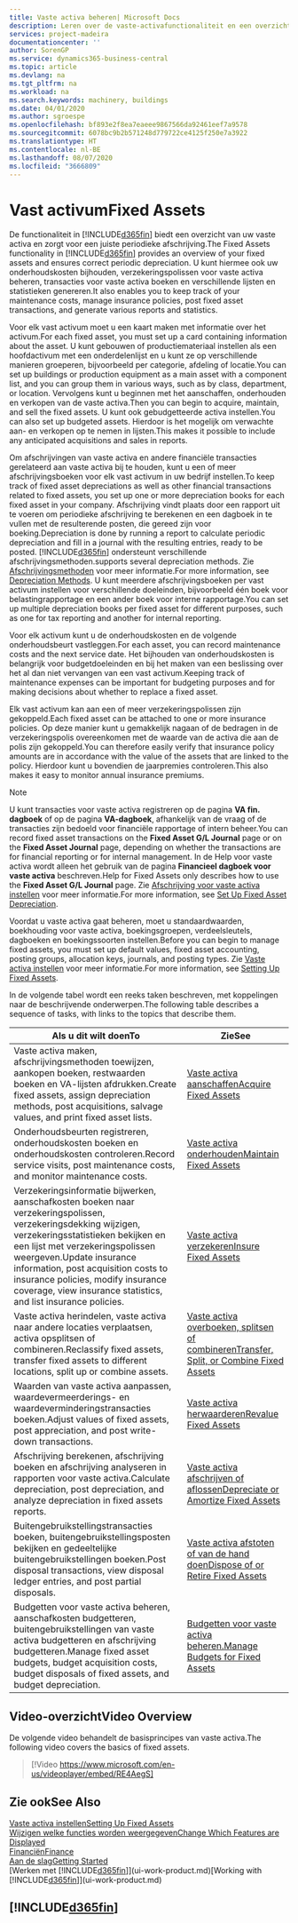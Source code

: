 ```yaml
---
title: Vaste activa beheren| Microsoft Docs
description: Leren over de vaste-activafunctionaliteit en een overzicht krijgen van hoe u met vaste activa werkt.
services: project-madeira
documentationcenter: ''
author: SorenGP
ms.service: dynamics365-business-central
ms.topic: article
ms.devlang: na
ms.tgt_pltfrm: na
ms.workload: na
ms.search.keywords: machinery, buildings
ms.date: 04/01/2020
ms.author: sgroespe
ms.openlocfilehash: bf893e2f8ea7eaeee9867566da92461eef7a9578
ms.sourcegitcommit: 6078bc9b2b571248d779722ce4125f250e7a3922
ms.translationtype: HT
ms.contentlocale: nl-BE
ms.lasthandoff: 08/07/2020
ms.locfileid: "3666809"
---
```

# <a name="fixed-assets"></a><span data-ttu-id="fa462-103">Vast activum</span><span class="sxs-lookup"><span data-stu-id="fa462-103">Fixed Assets</span></span>
<span data-ttu-id="fa462-104">De functionaliteit in [!INCLUDE[d365fin](includes/d365fin_md.md)] biedt een overzicht van uw vaste activa en zorgt voor een juiste periodieke afschrijving.</span><span class="sxs-lookup"><span data-stu-id="fa462-104">The Fixed Assets functionality in [!INCLUDE[d365fin](includes/d365fin_md.md)] provides an overview of your fixed assets and ensures correct periodic depreciation.</span></span> <span data-ttu-id="fa462-105">U kunt hiermee ook uw onderhoudskosten bijhouden, verzekeringspolissen voor vaste activa beheren, transacties voor vaste activa boeken en verschillende lijsten en statistieken genereren.</span><span class="sxs-lookup"><span data-stu-id="fa462-105">It also enables you to keep track of your maintenance costs, manage insurance policies, post fixed asset transactions, and generate various reports and statistics.</span></span>

<span data-ttu-id="fa462-106">Voor elk vast activum moet u een kaart maken met informatie over het activum.</span><span class="sxs-lookup"><span data-stu-id="fa462-106">For each fixed asset, you must set up a card containing information about the asset.</span></span> <span data-ttu-id="fa462-107">U kunt gebouwen of productiemateriaal instellen als een hoofdactivum met een onderdelenlijst en u kunt ze op verschillende manieren groeperen, bijvoorbeeld per categorie, afdeling of locatie.</span><span class="sxs-lookup"><span data-stu-id="fa462-107">You can set up buildings or production equipment as a main asset with a component list, and you can group them in various ways, such as by class, department, or location.</span></span> <span data-ttu-id="fa462-108">Vervolgens kunt u beginnen met het aanschaffen, onderhouden en verkopen van de vaste activa.</span><span class="sxs-lookup"><span data-stu-id="fa462-108">Then you can begin to acquire, maintain, and sell the fixed assets.</span></span> <span data-ttu-id="fa462-109">U kunt ook gebudgetteerde activa instellen.</span><span class="sxs-lookup"><span data-stu-id="fa462-109">You can also set up budgeted assets.</span></span> <span data-ttu-id="fa462-110">Hierdoor is het mogelijk om verwachte aan- en verkopen op te nemen in lijsten.</span><span class="sxs-lookup"><span data-stu-id="fa462-110">This makes it possible to include any anticipated acquisitions and sales in reports.</span></span>

<span data-ttu-id="fa462-111">Om afschrijvingen van vaste activa en andere financiële transacties gerelateerd aan vaste activa bij te houden, kunt u een of meer afschrijvingsboeken voor elk vast activum in uw bedrijf instellen.</span><span class="sxs-lookup"><span data-stu-id="fa462-111">To keep track of fixed asset depreciations as well as other financial transactions related to fixed assets, you set up one or more depreciation books for each fixed asset in your company.</span></span> <span data-ttu-id="fa462-112">Afschrijving vindt plaats door een rapport uit te voeren om periodieke afschrijving te berekenen en een dagboek in te vullen met de resulterende posten, die gereed zijn voor boeking.</span><span class="sxs-lookup"><span data-stu-id="fa462-112">Depreciation is done by running a report to calculate periodic depreciation and fill in a journal with the resulting entries, ready to be posted.</span></span> [!INCLUDE[d365fin](includes/d365fin_md.md)] <span data-ttu-id="fa462-113">ondersteunt verschillende afschrijvingsmethoden.</span><span class="sxs-lookup"><span data-stu-id="fa462-113">supports several depreciation methods.</span></span> <span data-ttu-id="fa462-114">Zie [Afschrijvingsmethoden](fa-depreciation-methods.md) voor meer informatie.</span><span class="sxs-lookup"><span data-stu-id="fa462-114">For more information, see [Depreciation Methods](fa-depreciation-methods.md).</span></span> <span data-ttu-id="fa462-115">U kunt meerdere afschrijvingsboeken per vast activum instellen voor verschillende doeleinden, bijvoorbeeld één boek voor belastingrapportage en een ander boek voor interne rapportage.</span><span class="sxs-lookup"><span data-stu-id="fa462-115">You can set up multiple depreciation books per fixed asset for different purposes, such as one for tax reporting and another for internal reporting.</span></span>

<span data-ttu-id="fa462-116">Voor elk activum kunt u de onderhoudskosten en de volgende onderhoudsbeurt vastleggen.</span><span class="sxs-lookup"><span data-stu-id="fa462-116">For each asset, you can record maintenance costs and the next service date.</span></span> <span data-ttu-id="fa462-117">Het bijhouden van onderhoudskosten is belangrijk voor budgetdoeleinden en bij het maken van een beslissing over het al dan niet vervangen van een vast activum.</span><span class="sxs-lookup"><span data-stu-id="fa462-117">Keeping track of maintenance expenses can be important for budgeting purposes and for making decisions about whether to replace a fixed asset.</span></span>

<span data-ttu-id="fa462-118">Elk vast activum kan aan een of meer verzekeringspolissen zijn gekoppeld.</span><span class="sxs-lookup"><span data-stu-id="fa462-118">Each fixed asset can be attached to one or more insurance policies.</span></span> <span data-ttu-id="fa462-119">Op deze manier kunt u gemakkelijk nagaan of de bedragen in de verzekeringspolis overeenkomen met de waarde van de activa die aan de polis zijn gekoppeld.</span><span class="sxs-lookup"><span data-stu-id="fa462-119">You can therefore easily verify that insurance policy amounts are in accordance with the value of the assets that are linked to the policy.</span></span> <span data-ttu-id="fa462-120">Hierdoor kunt u bovendien de jaarpremies controleren.</span><span class="sxs-lookup"><span data-stu-id="fa462-120">This also makes it easy to monitor annual insurance premiums.</span></span>

> [!NOTE]  
>   <span data-ttu-id="fa462-121">U kunt transacties voor vaste activa registreren op de pagina **VA fin. dagboek** of op de pagina **VA-dagboek**, afhankelijk van de vraag of de transacties zijn bedoeld voor financiële rapportage of intern beheer.</span><span class="sxs-lookup"><span data-stu-id="fa462-121">You can record fixed asset transactions on the **Fixed Asset G/L Journal** page or on the **Fixed Asset Journal** page, depending on whether the transactions are for financial reporting or for internal management.</span></span> <span data-ttu-id="fa462-122">In de Help voor vaste activa wordt alleen het gebruik van de pagina **Financieel dagboek voor vaste activa** beschreven.</span><span class="sxs-lookup"><span data-stu-id="fa462-122">Help for Fixed Assets only describes how to use the **Fixed Asset G/L Journal** page.</span></span> <span data-ttu-id="fa462-123">Zie [Afschrijving voor vaste activa instellen](fa-how-setup-depreciation.md) voor meer informatie.</span><span class="sxs-lookup"><span data-stu-id="fa462-123">For more information, see [Set Up Fixed Asset Depreciation](fa-how-setup-depreciation.md).</span></span>

<span data-ttu-id="fa462-124">Voordat u vaste activa gaat beheren, moet u standaardwaarden, boekhouding voor vaste activa, boekingsgroepen, verdeelsleutels, dagboeken en boekingssoorten instellen.</span><span class="sxs-lookup"><span data-stu-id="fa462-124">Before you can begin to manage fixed assets, you must set up default values, fixed asset accounting, posting groups, allocation keys, journals, and posting types.</span></span> <span data-ttu-id="fa462-125">Zie [Vaste activa instellen](fa-setup.md) voor meer informatie.</span><span class="sxs-lookup"><span data-stu-id="fa462-125">For more information, see [Setting Up Fixed Assets](fa-setup.md).</span></span>

<span data-ttu-id="fa462-126">In de volgende tabel wordt een reeks taken beschreven, met koppelingen naar de beschrijvende onderwerpen.</span><span class="sxs-lookup"><span data-stu-id="fa462-126">The following table describes a sequence of tasks, with links to the topics that describe them.</span></span>

| <span data-ttu-id="fa462-127">Als u dit wilt doen</span><span class="sxs-lookup"><span data-stu-id="fa462-127">To</span></span> | <span data-ttu-id="fa462-128">Zie</span><span class="sxs-lookup"><span data-stu-id="fa462-128">See</span></span> |
| --- | --- |
| <span data-ttu-id="fa462-129">Vaste activa maken, afschrijvingsmethoden toewijzen, aankopen boeken, restwaarden boeken en VA-lijsten afdrukken.</span><span class="sxs-lookup"><span data-stu-id="fa462-129">Create fixed assets, assign depreciation methods, post acquisitions, salvage values, and print fixed asset lists.</span></span> |[<span data-ttu-id="fa462-130">Vaste activa aanschaffen</span><span class="sxs-lookup"><span data-stu-id="fa462-130">Acquire Fixed Assets</span></span>](fa-how-acquire.md) |
| <span data-ttu-id="fa462-131">Onderhoudsbeurten registreren, onderhoudskosten boeken en onderhoudskosten controleren.</span><span class="sxs-lookup"><span data-stu-id="fa462-131">Record service visits, post maintenance costs, and monitor maintenance costs.</span></span> |[<span data-ttu-id="fa462-132">Vaste activa onderhouden</span><span class="sxs-lookup"><span data-stu-id="fa462-132">Maintain Fixed Assets</span></span>](fa-how-maintain.md) |
| <span data-ttu-id="fa462-133">Verzekeringsinformatie bijwerken, aanschafkosten boeken naar verzekeringspolissen, verzekeringsdekking wijzigen, verzekeringsstatistieken bekijken en een lijst met verzekeringspolissen weergeven.</span><span class="sxs-lookup"><span data-stu-id="fa462-133">Update insurance information, post acquisition costs to insurance policies, modify insurance coverage, view insurance statistics, and list insurance policies.</span></span> |[<span data-ttu-id="fa462-134">Vaste activa verzekeren</span><span class="sxs-lookup"><span data-stu-id="fa462-134">Insure Fixed Assets</span></span>](fa-how-insure.md) |
| <span data-ttu-id="fa462-135">Vaste activa herindelen, vaste activa naar andere locaties verplaatsen, activa opsplitsen of combineren.</span><span class="sxs-lookup"><span data-stu-id="fa462-135">Reclassify fixed assets, transfer fixed assets to different locations, split up or combine assets.</span></span> |[<span data-ttu-id="fa462-136">Vaste activa overboeken, splitsen of combineren</span><span class="sxs-lookup"><span data-stu-id="fa462-136">Transfer, Split, or Combine Fixed Assets</span></span>](fa-how-trans-split-combine.md) |
| <span data-ttu-id="fa462-137">Waarden van vaste activa aanpassen, waardevermeerderings- en waardeverminderingstransacties boeken.</span><span class="sxs-lookup"><span data-stu-id="fa462-137">Adjust values of fixed assets, post appreciation, and post write-down transactions.</span></span> |[<span data-ttu-id="fa462-138">Vaste activa herwaarderen</span><span class="sxs-lookup"><span data-stu-id="fa462-138">Revalue Fixed Assets</span></span>](fa-how-revalue.md) |
| <span data-ttu-id="fa462-139">Afschrijving berekenen, afschrijving boeken en afschrijving analyseren in rapporten voor vaste activa.</span><span class="sxs-lookup"><span data-stu-id="fa462-139">Calculate depreciation, post depreciation, and  analyze depreciation in fixed assets reports.</span></span> |[<span data-ttu-id="fa462-140">Vaste activa afschrijven of aflossen</span><span class="sxs-lookup"><span data-stu-id="fa462-140">Depreciate or Amortize Fixed Assets</span></span>](fa-how-depreciate-amortize.md) |
| <span data-ttu-id="fa462-141">Buitengebruikstellingstransacties boeken, buitengebruikstellingsposten bekijken en gedeeltelijke buitengebruikstellingen boeken.</span><span class="sxs-lookup"><span data-stu-id="fa462-141">Post disposal transactions, view disposal ledger entries, and post partial disposals.</span></span> |[<span data-ttu-id="fa462-142">Vaste activa afstoten of van de hand doen</span><span class="sxs-lookup"><span data-stu-id="fa462-142">Dispose of or Retire Fixed Assets</span></span>](fa-how-dispose-retire.md) |
| <span data-ttu-id="fa462-143">Budgetten voor vaste activa beheren, aanschafkosten budgetteren, buitengebruikstellingen van vaste activa budgetteren en afschrijving budgetteren.</span><span class="sxs-lookup"><span data-stu-id="fa462-143">Manage fixed asset budgets, budget acquisition costs, budget disposals of fixed assets, and budget depreciation.</span></span> |[<span data-ttu-id="fa462-144">Budgetten voor vaste activa beheren.</span><span class="sxs-lookup"><span data-stu-id="fa462-144">Manage Budgets for Fixed Assets</span></span>](fa-how-manage-budgets.md) |

## <a name="video-overview"></a><span data-ttu-id="fa462-145">Video-overzicht</span><span class="sxs-lookup"><span data-stu-id="fa462-145">Video Overview</span></span>
<span data-ttu-id="fa462-146">De volgende video behandelt de basisprincipes van vaste activa.</span><span class="sxs-lookup"><span data-stu-id="fa462-146">The following video covers the basics of fixed assets.</span></span>

> [!Video https://www.microsoft.com/en-us/videoplayer/embed/RE4AegS]

## <a name="see-also"></a><span data-ttu-id="fa462-147">Zie ook</span><span class="sxs-lookup"><span data-stu-id="fa462-147">See Also</span></span>
[<span data-ttu-id="fa462-148">Vaste activa instellen</span><span class="sxs-lookup"><span data-stu-id="fa462-148">Setting Up Fixed Assets</span></span>](fa-setup.md)  
[<span data-ttu-id="fa462-149">Wijzigen welke functies worden weergegeven</span><span class="sxs-lookup"><span data-stu-id="fa462-149">Change Which Features are Displayed</span></span>](ui-experiences.md)  
[<span data-ttu-id="fa462-150">Financiën</span><span class="sxs-lookup"><span data-stu-id="fa462-150">Finance</span></span>](finance.md)  
[<span data-ttu-id="fa462-151">Aan de slag</span><span class="sxs-lookup"><span data-stu-id="fa462-151">Getting Started</span></span>](product-get-started.md)  
<span data-ttu-id="fa462-152">[Werken met [!INCLUDE[d365fin](includes/d365fin_md.md)]](ui-work-product.md)</span><span class="sxs-lookup"><span data-stu-id="fa462-152">[Working with [!INCLUDE[d365fin](includes/d365fin_md.md)]](ui-work-product.md)</span></span>

## [!INCLUDE[d365fin](includes/free_trial_md.md)]  
 
